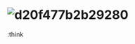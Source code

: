 # ![d20f477b2b29280](https://github.com/salvatore-abello/olicyber-corso-marconi/assets/107145304/ed3d9c33-a04b-4b33-9cd0-5e19bf4e354b)
:think
